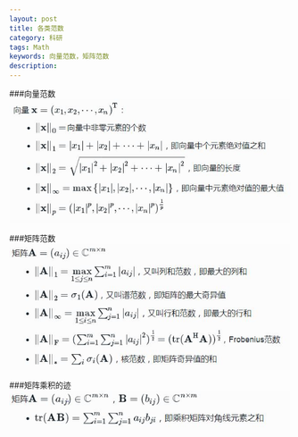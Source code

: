 ```yaml
---
layout: post
title: 各类范数
category: 科研
tags: Math
keywords: 向量范数，矩阵范数
description: 
---
```


###向量范数
![vector_norms](/public/img/vector_norms.JPG)


###矩阵范数
![matrix_norms](/public/img/matrix_norms.JPG)


###矩阵乘积的迹
![trace](/public/img/trace.JPG)